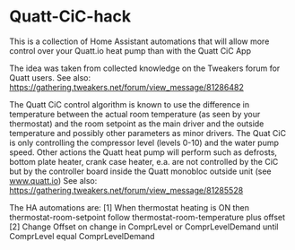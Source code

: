 # Quatt-CiC-hack
This is a collection of Home Assistant automations that will allow more control over your Quatt.io heat pump than with the Quatt CiC App

The idea was taken from collected knowledge on the Tweakers forum for Quatt users. See also: https://gathering.tweakers.net/forum/view_message/81286482

The Quatt CiC control algorithm is known to use the difference in temperature between the actual room temperature (as seen by your thermostat) and the room setpoint as the main driver and the outside temperature and possibly other parameters as minor drivers.
The Quat CiC is only controlling the compressor level (levels 0-10) and the water pump speed. Other actions the Quatt heat pump will perform such as defrosts, bottom plate heater, crank case heater, e.a. are not controlled by the CiC but by the controller board inside the Quatt monobloc outside unit (see www.quatt.io)
See also: https://gathering.tweakers.net/forum/view_message/81285528

The HA automations are:
[1] When thermostat heating is ON then thermostat-room-setpoint follow thermostat-room-temperature plus offset
[2] Change Offset on change in ComprLevel or ComprLevelDemand until ComprLevel equal ComprLevelDemand





